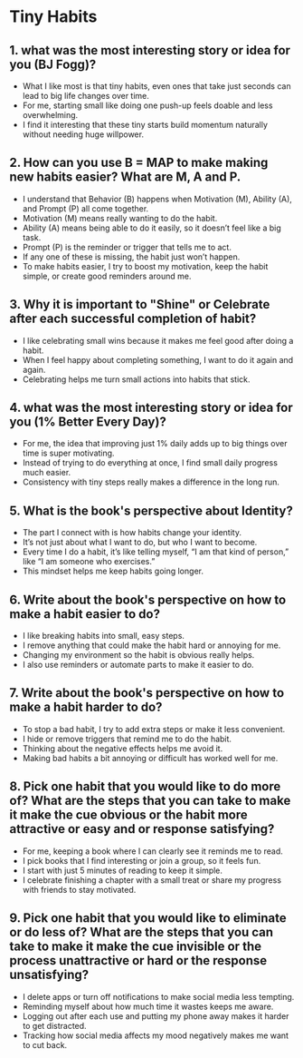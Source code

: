 # Tiny Habits

## 1. what was the most interesting story or idea for you (BJ Fogg)?
- What I like most is that tiny habits, even ones that take just seconds can lead to big life changes over time.
- For me, starting small like doing one push-up feels doable and less overwhelming.
- I find it interesting that these tiny starts build momentum naturally without needing huge willpower.

## 2. How can you use B = MAP to make making new habits easier? What are M, A and P.
- I understand that Behavior (B) happens when Motivation (M), Ability (A), and Prompt (P) all come together.
- Motivation (M) means really wanting to do the habit.
- Ability (A) means being able to do it easily, so it doesn’t feel like a big task.
- Prompt (P) is the reminder or trigger that tells me to act.
- If any one of these is missing, the habit just won’t happen.
- To make habits easier, I try to boost my motivation, keep the habit simple, or create good reminders around me.

## 3. Why it is important to "Shine" or Celebrate after each successful completion of habit? 
- I like celebrating small wins because it makes me feel good after doing a habit.
- When I feel happy about completing something, I want to do it again and again.
- Celebrating helps me turn small actions into habits that stick.

## 4. what was the most interesting story or idea for you (1% Better Every Day)?
- For me, the idea that improving just 1% daily adds up to big things over time is super motivating.
- Instead of trying to do everything at once, I find small daily progress much easier.
- Consistency with tiny steps really makes a difference in the long run.

## 5. What is the book's perspective about Identity?
- The part I connect with is how habits change your identity.
- It’s not just about what I want to do, but who I want to become.
- Every time I do a habit, it’s like telling myself, “I am that kind of person,” like “I am someone who exercises.”
- This mindset helps me keep habits going longer.

## 6. Write about the book's perspective on how to make a habit easier to do?
- I like breaking habits into small, easy steps.
- I remove anything that could make the habit hard or annoying for me.
- Changing my environment so the habit is obvious really helps.
- I also use reminders or automate parts to make it easier to do.

## 7. Write about the book's perspective on how to make a habit harder to do?
- To stop a bad habit, I try to add extra steps or make it less convenient.
- I hide or remove triggers that remind me to do the habit.
- Thinking about the negative effects helps me avoid it.
- Making bad habits a bit annoying or difficult has worked well for me.

## 8. Pick one habit that you would like to do more of? What are the steps that you can take to make it make the cue obvious or the habit more attractive or easy and or response satisfying?
- For me, keeping a book where I can clearly see it reminds me to read.
- I pick books that I find interesting or join a group, so it feels fun.
- I start with just 5 minutes of reading to keep it simple.
- I celebrate finishing a chapter with a small treat or share my progress with friends to stay motivated.

## 9. Pick one habit that you would like to eliminate or do less of? What are the steps that you can take to make it make the cue invisible or the process unattractive or hard or the response unsatisfying?
- I delete apps or turn off notifications to make social media less tempting.
- Reminding myself about how much time it wastes keeps me aware.
- Logging out after each use and putting my phone away makes it harder to get distracted.
- Tracking how social media affects my mood negatively makes me want to cut back.

